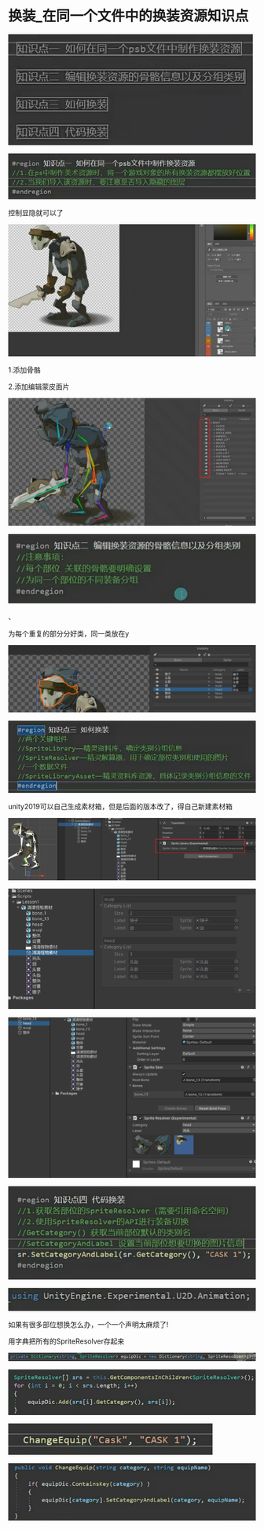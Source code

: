# 换装_在同一个文件中的换装资源知识点

![00550824792139e398157a8d488a0c57.png](image/00550824792139e398157a8d488a0c57.png)

![7d7e0685a8b32fee3f891fffd2d00c61.png](image/7d7e0685a8b32fee3f891fffd2d00c61.png)

控制显隐就可以了

![f519a846414a4fd4e711361f21b6ba74.png](image/f519a846414a4fd4e711361f21b6ba74.png)

1.添加骨骼

2.添加编辑蒙皮面片

![fd513439e7bb12987c1b6a049a979e94.png](image/fd513439e7bb12987c1b6a049a979e94.png)

![52f20932973c17fb5aefb9e218123e87.png](image/52f20932973c17fb5aefb9e218123e87.png)

、

为每个重复的部分分好类，同一类放在y

![7fd0cde24800f554e3d33035acca94b2.png](image/7fd0cde24800f554e3d33035acca94b2.png)

![bff09361fad214331a679867933df0b2.png](image/bff09361fad214331a679867933df0b2.png)

unity2019可以自己生成素材箱，但是后面的版本改了，得自己新建素材箱

![26ca3b9f128c34ca2fb437019af84cac.png](image/26ca3b9f128c34ca2fb437019af84cac.png)

![2e4385b9d0dfaeb2737ebe367bf1987b.png](image/2e4385b9d0dfaeb2737ebe367bf1987b.png)

![611f2da431b3b402b4cbe3e365e49e54.png](image/611f2da431b3b402b4cbe3e365e49e54.png)

![e8b5f1625dd3a3a0b7600134cfb01d3e.png](image/e8b5f1625dd3a3a0b7600134cfb01d3e.png)

![ddc2c0f2af009c6854b3b390b7185ff2.png](image/ddc2c0f2af009c6854b3b390b7185ff2.png)

如果有很多部位想换怎么办，一个一个声明太麻烦了!

用字典把所有的SpriteResolver存起来

![882b679b629a53278d7a94d3db28f885.png](image/882b679b629a53278d7a94d3db28f885.png)

![2e375682799bd6ecd407152b5fa50a50.png](image/2e375682799bd6ecd407152b5fa50a50.png)

![7338b56fb07ed14ba76f68c3c0000bd3.png](image/7338b56fb07ed14ba76f68c3c0000bd3.png)

![dacd18e39eff742e6ccc0c3ed7005e63.png](image/dacd18e39eff742e6ccc0c3ed7005e63.png)
